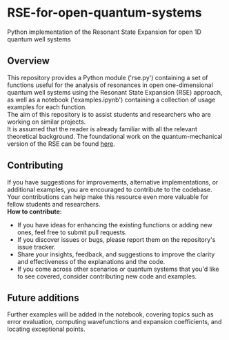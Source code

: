 # RSE-for-open-quantum-systems
Python implementation of the Resonant State Expansion for open 1D quantum well systems

## Overview

This repository provides a Python module ('rse.py') containing a set of functions useful for the analysis of resonances in open one-dimensional quantum well systems using the Resonant State Expansion (RSE) approach, as well as a notebook ('examples.ipynb') containing a collection of usage examples for each function.\
The aim of this repository is to assist students and researchers who are working on similar projects.\
It is assumed that the reader is already familiar with all the relevant theoretical background. The foundational work on the quantum-mechanical version of the RSE can be found [here](https://orca.cardiff.ac.uk/id/eprint/114238/).

## Contributing

If you have suggestions for improvements, alternative implementations, or additional examples, you are encouraged to contribute to the codebase. Your contributions can help make this resource even more valuable for fellow students and researchers.\
**How to contribute:**
*   If you have ideas for enhancing the existing functions or adding new ones, feel free to submit pull requests.
*   If you discover issues or bugs, please report them on the repository's issue tracker.
*   Share your insights, feedback, and suggestions to improve the clarity and effectiveness of the explanations and the code.
*   If you come across other scenarios or quantum systems that you'd like to see covered, consider contributing new code and examples.

## Future additions

Further examples will be added in the notebook, covering topics such as error evaluation, computing wavefunctions and expansion coefficients, and locating exceptional points.
